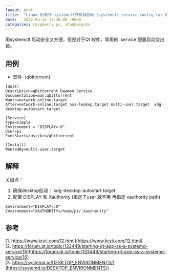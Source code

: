 ```yaml
---
layout: post
title:  "Linux Qt软件 systemctl开机自启动 (systemctl service config for Qt app)"
date:   2022-03-12 17:36:00 -0600
categories: raspberry pi, shadowsocks
---
```


用systemctl 启动安全又方便，但是对于Qt 软件，常用的 .service 配置启动会出错。 

## 用例
- 软件（qbittorrent)

```
[Unit]
Description=qBittorrent Daemon Service
Documentation=man:qbittorrent
Wants=network-online.target
After=network-online.target nss-lookup.target multi-user.target  xdg-desktop-autostart.target

[Service]
Type=simple
Environment = "DISPLAY=:0"
User=pi
ExecStart=/usr/bin/qbittorrent

[Install]
WantedBy=multi-user.target
```

## 解释
关键点：
1. 确保desktop启动： xdg-desktop-autostart.target
2. 配置 DISPLAY 和 Xauthority (指定了user 就不用 再指定 xauthority path)
```
Environment="DISPLAY=:0"
Environment="XAUTHORITY=/home/pi/.Xauthority"
```

## 参考
[1. https://www.kryii.com/12.html](https://www.kryii.com/12.html)  
[2. https://forum.qt.io/topic/133449/starting-qt-app-as-a-systemd-service/16](https://forum.qt.io/topic/133449/starting-qt-app-as-a-systemd-service/16)  
[3. https://systemd.io/DESKTOP_ENVIRONMENTS/](https://systemd.io/DESKTOP_ENVIRONMENTS/)  